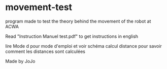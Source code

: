 # movement-test

program made to test the theory behind the movement of the robot at ACWA

Read "Instruction Manuel test.pdf" to get instructions in english

lire Mode d pour mode d'emploi et voir schéma calcul distance pour savoir comment les distances sont calculées

Made by JoJo

